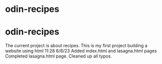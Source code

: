 # odin-recipes
# odin-recipes
The current project is about recipes.
This is my first project building a website using html 11:28 6/8/23
Added index.html and lasagna.html pages
Completed lasagna.html page. Cleaned up all typos.
